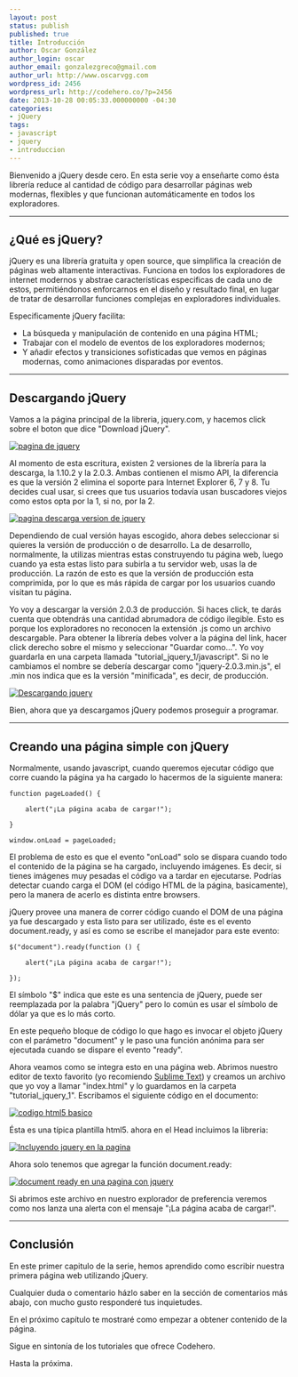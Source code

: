 ```yaml
---
layout: post
status: publish
published: true
title: Introducción
author: Oscar González
author_login: oscar
author_email: gonzalezgreco@gmail.com
author_url: http://www.oscarvgg.com
wordpress_id: 2456
wordpress_url: http://codehero.co/?p=2456
date: 2013-10-28 00:05:33.000000000 -04:30
categories:
- jQuery
tags:
- javascript
- jquery
- introduccion
---
```

<p>Bienvenido a jQuery desde cero. En esta serie voy a enseñarte como ésta librería reduce al cantidad de código para desarrollar páginas web modernas, flexibles y que funcionan automáticamente en todos los exploradores.</p>

<hr />

<h2>¿Qué es jQuery?</h2>

<p>jQuery es una librería gratuita y open source, que simplifica la creación de páginas web altamente interactivas. Funciona en todos los exploradores de internet modernos y abstrae características especificas de cada uno de estos, permitiéndonos enforcarnos en el diseño y resultado final, en lugar de tratar de desarrollar funciones complejas en exploradores individuales.</p>

<p>Especificamente jQuery facilita:</p>

<ul>
<li>La búsqueda y manipulación de contenido en una página HTML;</li>
<li>Trabajar con el modelo de eventos de los exploradores modernos;</li>
<li>Y añadir efectos y transiciones sofisticadas que vemos en páginas modernas, como animaciones disparadas por eventos.</li>
</ul>

<hr />

<h2>Descargando jQuery</h2>

<p>Vamos a la página principal de la libreria, jquery.com, y hacemos click sobre el boton que dice "Download jQuery".</p>

<p><a href="http://codehero.co/oc-content/uploads/2013/10/Screen-Shot-2013-10-27-at-6.29.47-PM.png"><img src="http://i.imgur.com/TLMvpXih.png" alt="pagina de jquery" class="aligncenter size-full wp-image-2463" /></a></p>

<p>Al momento de esta escritura, existen 2 versiones de la librería para la descarga, la 1.10.2 y la 2.0.3. Ambas contienen el mismo API, la diferencia es que la versión 2 elimina el soporte para Internet Explorer 6, 7 y 8. Tu decides cual usar, si crees que tus usuarios todavía usan buscadores viejos como estos opta por la 1, si no, por la 2.</p>

<p><a href="http://codehero.co/oc-content/uploads/2013/10/Screen-Shot-2013-10-27-at-8.31.22-PM.png"><img src="http://i.imgur.com/nRp7vu3.png" alt="pagina descarga version de jquery" class="aligncenter size-full wp-image-2464" /></a></p>

<p>Dependiendo de cual versión hayas escogido, ahora debes seleccionar si quieres la versión de producción o de desarrollo. La de desarrollo, normalmente, la utilizas mientras estas construyendo tu página web, luego cuando ya esta estas listo para subirla a tu servidor web, usas la de producción. La razón de esto es que la versión de producción esta comprimida, por lo que es más rápida de cargar por los usuarios cuando visitan tu página.</p>

<p>Yo voy a descargar la versión 2.0.3 de producción. Si haces click, te darás cuenta que obtendrás una cantidad abrumadora de código ilegible. Esto es porque los exploradores no reconocen la extensión .js como un archivo descargable. Para obtener la librería debes volver a la página del link, hacer click derecho sobre el mismo y seleccionar "Guardar como...". Yo voy guardarla en una carpeta llamada "tutorial_jquery_1/javascript". Si no le cambiamos el nombre se debería descargar como "jquery-2.0.3.min.js", el .min nos indica que es la versión "minificada", es decir, de producción.</p>

<p><a href="http://codehero.co/oc-content/uploads/2013/10/Screen-Shot-2013-10-27-at-6.46.58-PM.png"><img src="http://i.imgur.com/nRp7vu3.png" alt="Descargando jquery" class="aligncenter size-full wp-image-2465" /></a></p>

<p>Bien, ahora que ya descargamos jQuery podemos proseguir a programar.</p>

<hr />

<h2>Creando una página simple con jQuery</h2>

<p>Normalmente, usando javascript, cuando queremos ejecutar código que corre cuando la página ya ha cargado lo hacermos de la siguiente manera:</p>

<pre><code>function pageLoaded() {

    alert("¡La página acaba de cargar!");

}

window.onLoad = pageLoaded;
</code></pre>

<p>El problema de esto es que el evento "onLoad" solo se dispara cuando todo el contenido de la página se ha cargado, incluyendo imágenes. Es decir, si tienes imágenes muy pesadas el código va a tardar en ejecutarse. Podrías detectar cuando carga el DOM (el código HTML de la página, basicamente), pero la manera de acerlo es distinta entre browsers.</p>

<p>jQuery provee una manera de correr código cuando el DOM de una página ya fue descargado y esta listo para ser utilizado, éste es el evento document.ready, y así es como se escribe el manejador para este evento:</p>

<pre><code>$("document").ready(function () {

    alert("¡La página acaba de cargar!");

});
</code></pre>

<p>El símbolo "$" indica que este es una sentencia de jQuery, puede ser reemplazada por la palabra "jQuery" pero lo común es usar el símbolo de dólar ya que es lo más corto.</p>

<p>En este pequeño bloque de código lo que hago es invocar el objeto jQuery con el parámetro "document" y le paso una función anónima para ser ejecutada cuando se dispare el evento "ready".</p>

<p>Ahora veamos como se integra esto en una página web. Abrimos nuestro editor de texto favorito (yo recomiendo <a href="http://www.sublimetext.com/">Sublime Text</a>) y creamos un archivo que yo voy a llamar "index.html" y lo guardamos en la carpeta "tutorial_jquery_1". Escribamos el siguiente código en el documento:</p>

<p><a href="http://codehero.co/oc-content/uploads/2013/10/Screen-Shot-2013-10-27-at-8.29.04-PM.png"><img src="http://i.imgur.com/DsfeEmc.png" alt="codigo html5 basico" class="aligncenter size-full wp-image-2466" /></a></p>

<p>Ésta es una típica plantilla html5. ahora en el Head incluimos la libreria:</p>

<p><a href="http://codehero.co/oc-content/uploads/2013/10/Screen-Shot-2013-10-27-at-8.28.48-PM.png"><img src="http://i.imgur.com/6mSllAj.png" alt="Incluyendo jquery en la pagina" class="aligncenter size-full wp-image-2467" /></a></p>

<p>Ahora solo tenemos que agregar la función document.ready:</p>

<p><a href="http://codehero.co/oc-content/uploads/2013/10/Screen-Shot-2013-10-27-at-8.28.21-PM.png"><img src="http://i.imgur.com/fjys2GC.png" alt="document ready en una pagina con jquery" class="aligncenter size-full wp-image-2468" /></a></p>

<p>Si abrimos este archivo en nuestro explorador de preferencia veremos como nos lanza una alerta con el mensaje "¡La página acaba de cargar!".</p>

<hr />

<h2>Conclusión</h2>

<p>En este primer capitulo de la serie, hemos aprendido como escribir nuestra primera página web utilizando jQuery.</p>

<p>Cualquier duda o comentario házlo saber en la sección de comentarios más abajo, con mucho gusto responderé tus inquietudes.</p>

<p>En el próximo capítulo te mostraré como empezar a obtener contenido de la página.</p>

<p>Sigue en sintonía de los tutoriales que ofrece Codehero.</p>

<p>Hasta la próxima.</p>
